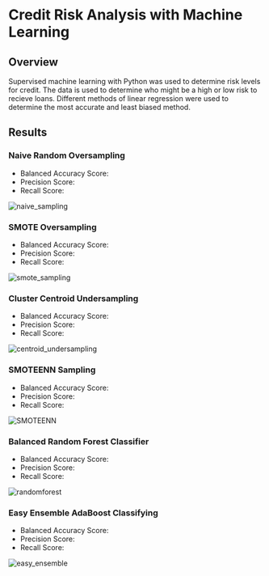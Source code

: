 # Credit Risk Analysis with Machine Learning

## Overview

Supervised machine learning with Python was used to determine risk levels for credit. The data is used to determine who might be a high or low risk to recieve loans. Different methods of linear regression were used to determine the most accurate and least biased method.

## Results

### Naive Random Oversampling

- Balanced Accuracy Score:
- Precision Score:
- Recall Score:

![naive_sampling](https://user-images.githubusercontent.com/77767984/130332738-df10ac4b-3ced-47aa-9c66-03a3f3a973ff.PNG)

### SMOTE Oversampling

- Balanced Accuracy Score:
- Precision Score:
- Recall Score:

![smote_sampling](https://user-images.githubusercontent.com/77767984/130332792-6be34799-e775-4a0d-9ea3-96ba31d29430.PNG)

### Cluster Centroid Undersampling

- Balanced Accuracy Score:
- Precision Score:
- Recall Score:

![centroid_undersampling](https://user-images.githubusercontent.com/77767984/130332806-0f15947c-3f59-447c-8b9f-2d19b7d1019a.PNG)

### SMOTEENN Sampling

- Balanced Accuracy Score:
- Precision Score:
- Recall Score:

![SMOTEENN](https://user-images.githubusercontent.com/77767984/130332812-73b6f477-df4f-49c8-980d-15842e6b028a.PNG)

### Balanced Random Forest Classifier

- Balanced Accuracy Score:
- Precision Score:
- Recall Score:

![randomforest](https://user-images.githubusercontent.com/77767984/130332827-6b2bc116-090b-4058-a726-9ecdf6ffa915.PNG)

### Easy Ensemble AdaBoost Classifying

- Balanced Accuracy Score:
- Precision Score:
- Recall Score:

![easy_ensemble](https://user-images.githubusercontent.com/77767984/130332842-a7021fef-ddd7-4c37-8cd7-3f8692e8aafe.PNG)









